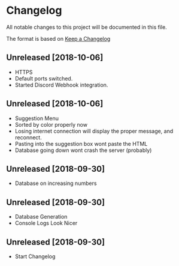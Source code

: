 # Changelog
All notable changes to this project will be documented in this file.

The format is based on [Keep a Changelog](https://keepachangelog.com/en/1.0.0/)

## Unreleased [2018-10-06]
- HTTPS
- Default ports switched.
- Started Discord Webhook integration.

## Unreleased [2018-10-06]
- Suggestion Menu
- Sorted by color properly now
- Losing internet connection will display the proper message, and reconnect.
- Pasting into the suggestion box wont paste the HTML
- Database going down wont crash the server (probably)

## Unreleased [2018-09-30]
- Database on increasing numbers

## Unreleased [2018-09-30]
- Database Generation
- Console Logs Look Nicer

## Unreleased [2018-09-30]
- Start Changelog